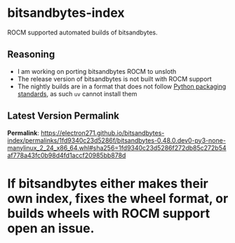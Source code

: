 # bitsandbytes-index

ROCM supported automated builds of bitsandbytes.

## Reasoning

- I am working on porting bitsandbytes ROCM to unsloth
- The release version of bitsandbytes is not built with ROCM support
- The nightly builds are in a format that does not follow [Python packaging standards](https://packaging.python.org/en/latest/specifications/binary-distribution-format/), as such `uv` cannot install them

## Latest Version Permalink

<!-- permalinks.py START -->
**Permalink**: https://electron271.github.io/bitsandbytes-index/permalinks/1fd9340c23d5286f/bitsandbytes-0.48.0.dev0-py3-none-manylinux_2_24_x86_64.whl#sha256=1fd9340c23d5286f272db85c272b54af778a43fc0b98d4fd1accf20985bb878d
<!-- permalinks.py END -->

# If bitsandbytes either makes their own index, fixes the wheel format, or builds wheels with ROCM support open an issue.
